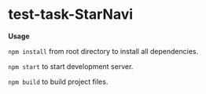 # test-task-StarNavi

**Usage**

``npm install`` from root directory to install all dependencies.

``npm start`` to start development server.

``npm build`` to build project files.
